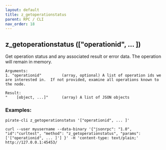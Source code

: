 ```yaml
---
layout: default
title: z_getoperationstatus
parent: RPC / CLI
nav_order: 18
---
```


## z_getoperationstatus (["operationid", ... ]) 

Get operation status and any associated result or error data.  The operation will remain in memory.

```
Arguments:
1. "operationid"         (array, optional) A list of operation ids we are interested in.  If not provided, examine all operations known to the node.
```
```
Result:
"    [object, ...]"      (array) A list of JSON objects
```

### Examples:
```
pirate-cli z_getoperationstatus '["operationid", ... ]'
```
```
curl --user myusername --data-binary '{"jsonrpc": "1.0", "id":"curltest", "method": "z_getoperationstatus", "params": ['["operationid", ... ]'] }' -H 'content-type: text/plain;' http://127.0.0.1:45453/
```
